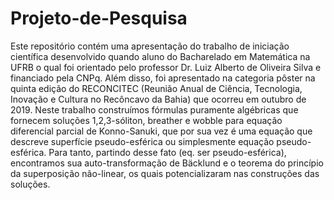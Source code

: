 # Projeto-de-Pesquisa
Este repositório contém uma apresentação do trabalho de iniciação científica desenvolvido quando aluno do Bacharelado em Matemática na UFRB o qual foi orientado pelo professor Dr. Luiz Alberto de Oliveira Silva e financiado pela CNPq.  Além disso, foi apresentado na categoria pôster na quinta edição do RECONCITEC (Reunião Anual de Ciência, Tecnologia, Inovação e Cultura no Recôncavo da Bahia) que ocorreu em outubro de 2019.   Neste trabalho construímos fórmulas puramente algébricas que fornecem soluções 1,2,3-sóliton, breather e wobble para equação diferencial parcial de Konno-Sanuki, que por sua vez é uma equação que descreve superfície pseudo-esférica ou simplesmente equação pseudo-esférica. Para tanto, partindo desse fato (eq. ser pseudo-esférica), encontramos sua auto-transformação de Bäcklund e o teorema do princípio da superposição não-linear, os quais potencializaram nas construções das soluções. 
